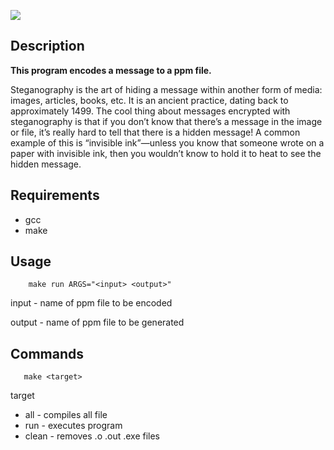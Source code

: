 ![](./images/🤖_Steganographanator.png)

## Description
<b> This program encodes a message to a ppm file. </b>

Steganography is the art of hiding a message within another form of media: images, articles,
books, etc.  It is an ancient practice, dating back to approximately 1499. The cool thing about
messages encrypted with steganography is that if you don’t know that there’s a message in the
image or file, it’s really hard to tell that there is a hidden message! A common example of this is
“invisible ink”—unless you know that someone wrote on a paper with invisible ink, then you
wouldn’t know to hold it to heat to see the hidden message.

## Requirements
* gcc
* make

## Usage
```shell
    make run ARGS="<input> <output>"
```
<p>input - name of ppm file to be encoded</p> 
<p>output - name of ppm file to be generated</p>

## Commands
```shell
   make <target>
```
target
- all - compiles all file
- run - executes program
- clean - removes .o .out .exe files